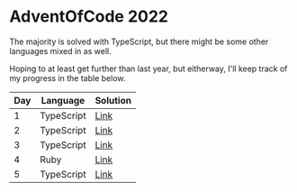 # AdventOfCode 2022

The majority is solved with TypeScript, but there might be some other languages mixed in as well.

Hoping to at least get further than last year, but eitherway, I'll keep track of my progress in the table below.

| Day | Language   | Solution                                                                     |
| --- | ---------- | ---------------------------------------------------------------------------- |
| 1   | TypeScript | [Link](https://github.com/JanPlazovnik/advent-of-code/tree/main/2022/day-01) |
| 2   | TypeScript | [Link](https://github.com/JanPlazovnik/advent-of-code/tree/main/2022/day-02) |
| 3   | TypeScript | [Link](https://github.com/JanPlazovnik/advent-of-code/tree/main/2022/day-03) |
| 4   | Ruby       | [Link](https://github.com/JanPlazovnik/advent-of-code/tree/main/2022/day-04) |
| 5   | TypeScript | [Link](https://github.com/JanPlazovnik/advent-of-code/tree/main/2022/day-05) |
